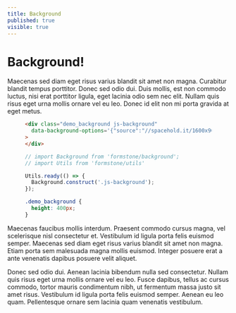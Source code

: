 ```yaml
---
title: Background
published: true
visible: true
---
```


# Background!

Maecenas sed diam eget risus varius blandit sit amet non magna. Curabitur blandit tempus porttitor. Donec sed odio dui. Duis mollis, est non commodo luctus, nisi erat porttitor ligula, eget lacinia odio sem nec elit. Nullam quis risus eget urna mollis ornare vel eu leo. Donec id elit non mi porta gravida at eget metus.

<figure class="js-editor" markdown="1">

```html
<div class="demo_background js-background"
  data-background-options='{"source":"//spacehold.it/1600x900/1.jpg"}'
>
</div>
```

```js
// import Background from 'formstone/background';
// import Utils from 'formstone/utils'

Utils.ready(() => {
  Background.construct('.js-background');
});
```

```css
.demo_background {
  height: 400px;
}
```

</figure>


Maecenas faucibus mollis interdum. Praesent commodo cursus magna, vel scelerisque nisl consectetur et. Vestibulum id ligula porta felis euismod semper. Maecenas sed diam eget risus varius blandit sit amet non magna. Etiam porta sem malesuada magna mollis euismod. Integer posuere erat a ante venenatis dapibus posuere velit aliquet.

Donec sed odio dui. Aenean lacinia bibendum nulla sed consectetur. Nullam quis risus eget urna mollis ornare vel eu leo. Fusce dapibus, tellus ac cursus commodo, tortor mauris condimentum nibh, ut fermentum massa justo sit amet risus. Vestibulum id ligula porta felis euismod semper. Aenean eu leo quam. Pellentesque ornare sem lacinia quam venenatis vestibulum.